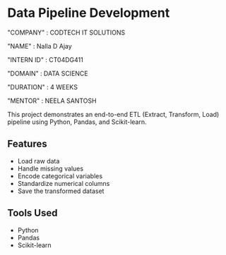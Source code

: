 # Data Pipeline Development

"COMPANY" : CODTECH IT SOLUTIONS

"NAME" : Nalla D Ajay

"INTERN ID" : CT04DG411

"DOMAIN" : DATA SCIENCE

"DURATION" : 4 WEEKS

"MENTOR" : NEELA SANTOSH

This project demonstrates an end-to-end ETL (Extract, Transform, Load) pipeline using Python, Pandas, and Scikit-learn.

## Features
- Load raw data
- Handle missing values
- Encode categorical variables
- Standardize numerical columns
- Save the transformed dataset

## Tools Used
- Python
- Pandas
- Scikit-learn
